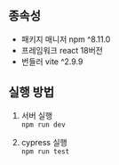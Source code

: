 ## 종속성
- 패키지 매니저 npm ^8.11.0
- 프레임워크 react 18버전
- 번들러 vite ^2.9.9

## 실행 방법
1. 서버 실행   
```npm run dev```

2. cypress 실행   
```npm run test```